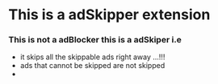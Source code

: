 # This is a adSkipper extension

### This is not a adBlocker this is a adSkiper i.e

- it skips all the skippable ads right away ...!!!
- ads that cannot be skipped are not skipped
-
